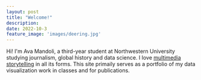 ```yaml
---
layout: post
title: "Welcome!"
description: 
date: 2022-10-3
feature_image: 'images/deering.jpg'
---
```


Hi! I'm Ava Mandoli, a third-year student at Northwestern University studying journalism, global history and data science. I love <a href="https://avamandoliphotography.weebly.com/">multimedia storytelling</a> in all its forms. This site primaily serves as a portfolio of my data visualization work in classes and for publications. 
